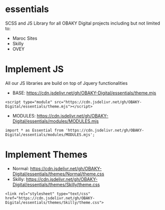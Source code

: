 # essentials
SCSS and JS Library for all OBAKY Digital projects including but not limited to:
- Maroc Sites
- Skilly
- OVEY

# Implement JS
All our JS libraries are build on top of Jquery functionalities
+ BASE: https://cdn.jsdelivr.net/gh/OBAKY-Digital/essentials/theme.mjs
```
<script type="module" src="https://cdn.jsdelivr.net/gh/OBAKY-Digital/essentials/theme.mjs"></script>
```
+ MODULES: https://cdn.jsdelivr.net/gh/OBAKY-Digital/essentials/modules/MODULES.mjs
```
import * as Essential from 'https://cdn.jsdelivr.net/gh/OBAKY-Digital/essentials/modules/MODULES.mjs';
```

# Implement Themes
+ Normal: https://cdn.jsdelivr.net/gh/OBAKY-Digital/essentials/themes/Normal/theme.css
+ Skilly: https://cdn.jsdelivr.net/gh/OBAKY-Digital/essentials/themes/Skilly/theme.css
```
<link rel="stylesheet" type="text/css" href="https://cdn.jsdelivr.net/gh/OBAKY-Digital/essentials/themes/Skilly/theme.css">
```